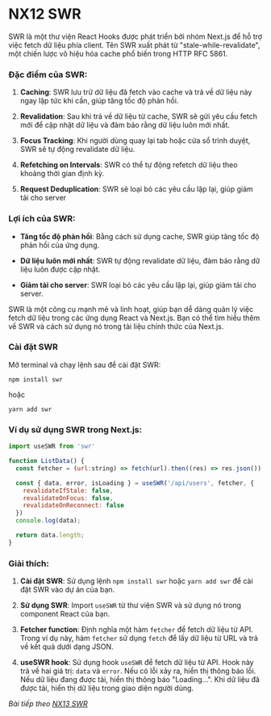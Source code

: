 # NX12 SWR

SWR là một thư viện React Hooks được phát triển bởi nhóm Next.js để hỗ trợ việc fetch dữ liệu phía client. Tên SWR xuất phát từ "stale-while-revalidate", một chiến lược vô hiệu hóa cache phổ biến trong HTTP RFC 5861.

### Đặc điểm của SWR:

1. **Caching**: SWR lưu trữ dữ liệu đã fetch vào cache và trả về dữ liệu này ngay lập tức khi cần, giúp tăng tốc độ phản hồi.

2. **Revalidation**: Sau khi trả về dữ liệu từ cache, SWR sẽ gửi yêu cầu fetch mới để cập nhật dữ liệu và đảm bảo rằng dữ liệu luôn mới nhất.

3. **Focus Tracking**: Khi người dùng quay lại tab hoặc cửa sổ trình duyệt, SWR sẽ tự động revalidate dữ liệu.

4. **Refetching on Intervals**: SWR có thể tự động refetch dữ liệu theo khoảng thời gian định kỳ.

5. **Request Deduplication**: SWR sẽ loại bỏ các yêu cầu lặp lại, giúp giảm tải cho server 

### Lợi ích của SWR:

- **Tăng tốc độ phản hồi**: Bằng cách sử dụng cache, SWR giúp tăng tốc độ phản hồi của ứng dụng.

- **Dữ liệu luôn mới nhất**: SWR tự động revalidate dữ liệu, đảm bảo rằng dữ liệu luôn được cập nhật.

- **Giảm tải cho server**: SWR loại bỏ các yêu cầu lặp lại, giúp giảm tải cho server.

SWR là một công cụ mạnh mẽ và linh hoạt, giúp bạn dễ dàng quản lý việc fetch dữ liệu trong các ứng dụng React và Next.js. Bạn có thể tìm hiểu thêm về SWR và cách sử dụng nó trong tài liệu chính thức của Next.js.

### Cài đặt SWR

Mở terminal và chạy lệnh sau để cài đặt SWR:

```
npm install swr
```

hoặc

```
yarn add swr
```

### Ví dụ sử dụng SWR trong Next.js:

```javascript
import useSWR from 'swr'

function ListData() {
  const fetcher = (url:string) => fetch(url).then((res) => res.json());

  const { data, error, isLoading } = useSWR('/api/users', fetcher, {
    revalidateIfStale: false,
    revalidateOnFocus: false,
    revalidateOnReconnect: false
  })
  console.log(data);

  return data.length;
}
```
### Giải thích:

1. **Cài đặt SWR**: Sử dụng lệnh `npm install swr` hoặc `yarn add swr` để cài đặt SWR vào dự án của bạn.

2. **Sử dụng SWR**: Import `useSWR` từ thư viện SWR và sử dụng nó trong component React của bạn.

3. **Fetcher function**: Định nghĩa một hàm `fetcher` để fetch dữ liệu từ API. Trong ví dụ này, hàm `fetcher` sử dụng `fetch` để lấy dữ liệu từ URL và trả về kết quả dưới dạng JSON.

4. **useSWR hook**: Sử dụng hook `useSWR` để fetch dữ liệu từ API. Hook này trả về hai giá trị: `data` và `error`. Nếu có lỗi xảy ra, hiển thị thông báo lỗi. Nếu dữ liệu đang được tải, hiển thị thông báo "Loading...". Khi dữ liệu đã được tải, hiển thị dữ liệu trong giao diện người dùng.


*Bài tiếp theo [NX13 SWR ](session_13_swr.md)*

